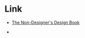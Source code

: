 # Link

- [The Non-Designer's Design Book](http://www.amazon.com/The-Non-Designers-Design-Book-Edition/dp/0321534042)

- 
